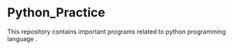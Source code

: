 # Python_Practice
This repository contains important programs related to python programming language .
